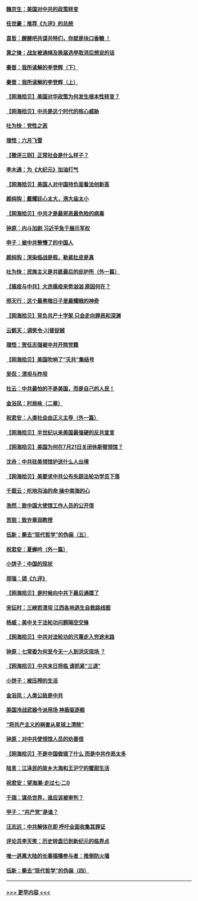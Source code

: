 #### [魏京生：美国对中共的政策转变](../pages/nsc993/n12302929.md?t=08031751) 
#### [任世豪：推荐《九评》的总统](../pages/nsc993/n12302838.md?t=08031751) 
#### [袁哲：醒醒吧共谍共特们，你就是块口香糖 ！](../pages/nsc993/n12302678.md?t=08031751) 
#### [黄之锋：战友被通缉及换届选举取消后想说的话](../pages/nsc993/n12302681.md?t=08031751) 
#### [秦晋：我所读解的李登辉（下）](../pages/nsc993/n12302171.md?t=08031751) 
#### [秦晋：我所读解的李登辉（上）](../pages/nsc993/n12301979.md?t=08031751) 
#### [【网海拾贝】美国对华政策为何发生根本性转变？](../pages/nsc993/n12302091.md?t=08031751) 
#### [【网海拾贝】中共是这个时代的核心威胁](../pages/nsc993/n12300541.md?t=08031751) 
#### [吐为快：党性之恶](../pages/nsc993/n12300263.md?t=08031751) 
#### [理悟：六月飞雪](../pages/nsc993/n12300243.md?t=08031751) 
#### [【微评三则】正常社会是什么样子？](../pages/nsc993/n12300228.md?t=08031751) 
#### [李木通：为《大纪元》加油打气](../pages/nsc993/n12280363.md?t=08031751) 
#### [【网海拾贝】美国人对中国持负面看法创新高](../pages/nsc993/n12298720.md?t=08031751) 
#### [颜纯钩：戴耀廷心太大，港大庙太小](../pages/nsc993/n12297682.md?t=08031751) 
#### [【网海拾贝】中共才是最邪恶最危险的病毒](../pages/nsc993/n12296470.md?t=08031751) 
#### [钟原：内斗加剧 习近平急于展示军权](../pages/nsc993/n12292544.md?t=08031751) 
#### [申子：被中共整懵了的中国人](../pages/nsc993/n12291389.md?t=08031751) 
#### [颜纯钩：渲染临战是假，勒紧肚皮是真](../pages/nsc993/n12290945.md?t=08031751) 
#### [吐为快：民族主义是共匪最后的庇护所（外一篇）](../pages/nsc993/n12290887.md?t=08031751) 
#### [【瘟疫与中共】大连瘟疫来势汹汹 原因何在？](../pages/nsc993/n12287474.md?t=08031751) 
#### [邢天行：这个最黑暗日子里最耀眼的神奇](../pages/nsc993/n12289882.md?t=08031751) 
#### [【网海拾贝】背负共产十字架 只会走向罪恶和深渊](../pages/nsc993/n12288290.md?t=08031751) 
#### [云鹤天：调笑令·川普捉贼](../pages/nsc993/n12285672.md?t=08031751) 
#### [理悟：贺任志强被中共开除党籍](../pages/nsc993/n12285597.md?t=08031751) 
#### [【网海拾贝】美国吹响了“灭共”集结号](../pages/nsc993/n12284522.md?t=08031751) 
#### [吴侃：溃坝与炸坝](../pages/nsc993/n12283593.md?t=08031751) 
#### [杜云：中共最怕的不是美国，而是自己的人民！](../pages/nsc993/n12282935.md?t=08031751) 
#### [金浴凤：时局咏（二章）](../pages/nsc993/n12282923.md?t=08031751) 
#### [祝君安：人类社会由正义主导（外一篇）](../pages/nsc993/n12282809.md?t=08031751) 
#### [【网海拾贝】半世纪以来美国最强硬的反共宣言](../pages/nsc993/n12282656.md?t=08031751) 
#### [【网海拾贝】美国为何在7月21日关闭休斯顿领馆？](../pages/nsc993/n12279731.md?t=08031751) 
#### [沈舟：中共驻美领馆护送什么人出境](../pages/nsc993/n12278949.md?t=08031751) 
#### [【网海拾贝】美要求中共公布失踪法轮功学员下落](../pages/nsc993/n12277656.md?t=08031751) 
#### [千载云：吃地沟油的命 操中南海的心](../pages/nsc993/n12277533.md?t=08031751) 
#### [浩然：致中国大使馆工作人员的公开信](../pages/nsc993/n12277436.md?t=08031751) 
#### [苦胆：致许章润教授](../pages/nsc993/n12274876.md?t=08031751) 
#### [伍新：撕去“现代哲学”的伪装（五）](../pages/nsc993/n12274833.md?t=08031751) 
#### [祝君安：夏蝉吟（外一篇）](../pages/nsc993/n12274794.md?t=08031751) 
#### [小饼子：中国的现状](../pages/nsc993/n12274774.md?t=08031751) 
#### [郑强：颂《九评》](../pages/nsc993/n12274570.md?t=08031751) 
#### [【网海拾贝】是时候向中共下最后通牒了](../pages/nsc993/n12274156.md?t=08031751) 
#### [宋征时：三峡若溃坝 江西各地逃生自救路线图](../pages/nsc993/n12274031.md?t=08031751) 
#### [杨威：美中关于法轮功问题隔空交锋](../pages/nsc993/n12273317.md?t=08031751) 
#### [【网海拾贝】中共对法轮功的污蔑走入穷途末路](../pages/nsc993/n12272307.md?t=08031751) 
#### [钟原：七常委为何至今无一人到洪灾现场 ？](../pages/nsc993/n12270614.md?t=08031751) 
#### [【网海拾贝】中共末日将临 请抓紧“三退”](../pages/nsc993/n12269476.md?t=08031751) 
#### [小饼子：被压榨的生活](../pages/nsc993/n12268533.md?t=08031751) 
#### [金浴凤：人类公敌是中共](../pages/nsc993/n12268134.md?t=08031751) 
#### [美国冷战武器今派用场 神盾驱逐舰](../pages/nsc993/n12267798.md?t=08031751) 
#### [“将共产主义的祸害从星球上清除”](../pages/nsc993/n12266142.md?t=08031751) 
#### [钟原：对中共使领馆人员的劝善信](../pages/nsc993/n12266890.md?t=08031751) 
#### [【网海拾贝】不是中国做错了什么 而是中共作恶太多](../pages/nsc993/n12266774.md?t=08031751) 
#### [陆言：江泽民的故乡大海和王沪宁的蜜甜生活](../pages/nsc993/n12266452.md?t=08031751) 
#### [祝君安：望海潮·走过七·二0](../pages/nsc993/n12266434.md?t=08031751) 
#### [千瑞：谋杀世界，谁应该被审判？](../pages/nsc993/n12266392.md?t=08031751) 
#### [甲子：“共产党”是谁？](../pages/nsc993/n12266273.md?t=08031751) 
#### [汪志远：中共解体在即 呼吁全面收集其罪证](../pages/nsc993/n12265708.md?t=08031751) 
#### [评论员李天笑：历史转盘已到新纪元的临界点](../pages/nsc993/n12265680.md?t=08031751) 
#### [唯一逃离大陆的长春插播参与者：推倒防火墙](../pages/nsc993/n12265261.md?t=08031751) 
#### [伍新：撕去“现代哲学”的伪装（四）](../pages/nsc993/n12265555.md?t=08031751) 

----
#### [ >>> 更早内容 <<< ](../indexes/nsc993-earlier.md)
